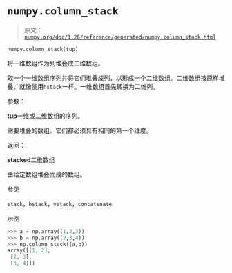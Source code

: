 # `numpy.column_stack`

> 原文：[`numpy.org/doc/1.26/reference/generated/numpy.column_stack.html`](https://numpy.org/doc/1.26/reference/generated/numpy.column_stack.html)

```py
numpy.column_stack(tup)
```

将一维数组作为列堆叠成二维数组。

取一个一维数组序列并将它们堆叠成列，以形成一个二维数组。二维数组按原样堆叠，就像使用`hstack`一样。一维数组首先转换为二维列。

参数：

**tup**一维或二维数组的序列。

需要堆叠的数组。它们都必须具有相同的第一个维度。

返回：

**stacked**二维数组

由给定数组堆叠而成的数组。

参见

`stack`，`hstack`，`vstack`，`concatenate`

示例

```py
>>> a = np.array((1,2,3))
>>> b = np.array((2,3,4))
>>> np.column_stack((a,b))
array([[1, 2],
 [2, 3],
 [3, 4]]) 
```
